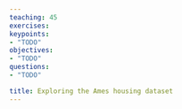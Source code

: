 ```yaml
---
teaching: 45
exercises: 
keypoints:
- "TODO"
objectives:
- "TODO"
questions:
- "TODO"

title: Exploring the Ames housing dataset
---
```


